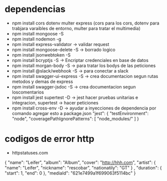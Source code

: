 # dependencias
- npm install cors dotenv multer express    (cors para los cors, dotenv para trabjara varaibles de entorno, multer para tratar el multimedia)
- npm install mongoose -S
- npm install nodemon -g
- npm install express-validator   -> validar request
- npm install mongoose-delete -S -> borrado logico
- npm install jsonwebtoken -S
- npm install bcryptjs -S  -> Encriptar credenciales en base de datos
- npm install morgan-body -S  -> para tratar los bodys de las peticiones
- npm install @slack/webhook -S  -> para conectar a slack
- npm install swagger-ui-express -S  -> crea documentacion segun rutas metodos y demas de express
- npm install swagger-jsdoc -S  -> crea documentacion segun loscomentarios
- npm install jest supertest -D -> jest hacer pruebas unitarias e integracion, supertest -> hacer peticiones
- npm install cross-env -D -> ayudar a inyecciones de dependencia por comando
agregar esto a package.json
  "jest": {
    "testEnvironment": "node",
    "coveragePathIgnorePatterns": [
      "node_modules/"
    ]
  }
# codigos de error http
- httpstatuses.com

 {
    "name": "Leifer",
    "album": "Album",
    "cover": "http://hhh.com",
    "artist": {
        "name": "Leifer",
        "nickname": "rescobar",
        "nationatily": "GT"
    }   ,
    "duration": {
        "start": 1,
        "end": 0
    },
    "mediaId": "621e7499a1f699063f5114bc"
}